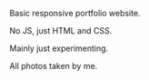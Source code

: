 Basic responsive portfolio website. 

No JS, just HTML and CSS.

Mainly just experimenting.

All photos taken by me. 
